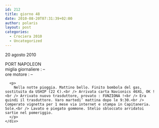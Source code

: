 ```yaml
---
id: 212
title: giorno 48
date: 2010-08-20T07:31:39+02:00
author: polaris
layout: post
categories:
  - Crociera 2010
  - Uncategorized
---
```

<div id="id2">
  <div>
    <div>
      <p>
        20 agosto 2010
      </p>
    </div>
  </div>
</div>

<div>
  <div>
    <div>
      <p>
        PORT NAPOLEON<br /> miglia giornaliere : &#8211;<br /> ore motore : &#8211;
      </p>

      <p>
        Nella notte pioggia. Mattino bello. Finito bombola del gas, sostituita da USHIP (22 €).<br /> Arrivata carta Navionics 46XG, OK !<br /> Arrivato nuovo trasduttore, provato : FUNZIONA !<br /> Era quindi il trasduttore. Varo martedi’ mattina dopo le 9:30.<br /> Comperato vignetta per 1 mese via internet e stampa in Capitaneria. Sole.<br /> Lavato e piegato gommone. Stelio sbloccato arridatoi sartie nel pomeriggio.
      </p>
    </div>
  </div>
</div>
